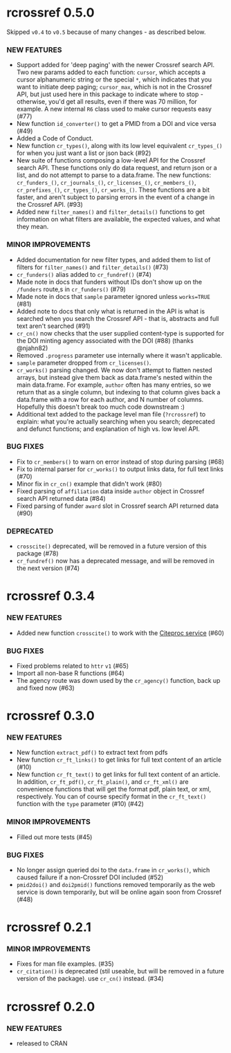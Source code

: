 rcrossref 0.5.0
===============

Skipped `v0.4` to `v0.5` because of many changes - as described below.

### NEW FEATURES

* Support added for 'deep paging' with the newer Crossref search API. Two new params added to each function: `cursor`, which accepts a cursor alphanumeric string or the special `*`, which indicates that you want to initiate deep paging; `cursor_max`, which is not in the Crossref API, but just used here in this package to indicate where to stop - otherwise, you'd get all results, even if there was 70 million, for example. A new internal `R6` class used to make cursor requests easy (#77)
* New function `id_converter()` to get a PMID from a DOI and vice versa (#49)
* Added a Code of Conduct.
* New function `cr_types()`, along with its low level equivalent `cr_types_()` for when you just want a list or json back (#92)
* New suite of functions composing a low-level API for the Crossref search API. These functions only do data request, and return json or a list, and do not attempt to parse to a data.frame. The new functions: `cr_funders_()`, `cr_journals_()`, `cr_licenses_()`, `cr_members_()`, `cr_prefixes_()`, `cr_types_()`, `cr_works_()`. These functions are a bit faster, and aren't subject to parsing errors in the event of a change in the Crossref API. (#93)
* Added new `filter_names()` and `filter_details()` functions to get information on what filters
are available, the expected values, and what they mean.

### MINOR IMPROVEMENTS

* Added documentation for new filter types, and added them to list of filters for `filter_names()` and `filter_details()` (#73)
* `cr_funders()` alias added to `cr_fundref()` (#74)
* Made note in docs that funders without IDs don't show up on the `/funders` route,s in `cr_funders()` (#79)
* Made note in docs that `sample` parameter ignored unless `works=TRUE` (#81)
* Added note to docs that only what is returned in the API is what is searched when you search the Crossref API - that is, abstracts and full text aren't searched (#91)
* `cr_cn()` now checks that the user supplied content-type is supported for the DOI minting agency associated with the DOI (#88) (thanks @njahn82)
* Removed `.progress` parameter use internally where it wasn't applicable.
* `sample` parameter dropped from `cr_licenses()`.
* `cr_works()` parsing changed. We now don't attempt to flatten nested arrays, but instead give them back as data.frame's nested within the main data.frame. For example, `author` often has many entries, so we return that as a single column, but indexing to that column gives back a data.frame with a row for each author, and N number of columns. Hopefully this doesn't break too much code downstream :)
* Additional text added to the package level man file (`?rcrossref`) to explain: what you're actually searching when you search; deprecated and defunct functions; and explanation of high vs. low level API.

### BUG FIXES

* Fix to `cr_members()` to warn on error instead of stop during parsing (#68)
* Fix to internal parser for `cr_works()` to output links data, for full text links (#70)
* Minor fix in `cr_cn()` example that didn't work (#80)
* Fixed parsing of `affiliation` data inside `author` object in Crossref search API returned data (#84)
* Fixed parsing of funder `award` slot in Crossref search API returned data (#90)

### DEPRECATED

* `crosscite()` deprecated, will be removed in a future version of this package (#78)
* `cr_fundref()` now has a deprecated message, and will be removed in the next version (#74)

rcrossref 0.3.4
===============

### NEW FEATURES

* Added new function `crosscite()` to work with the
[Citeproc service](http://crosscite.org/citeproc/) (#60)

### BUG FIXES

* Fixed problems related to `httr` `v1` (#65)
* Import all non-base R functions (#64)
* The agency route was down used by the `cr_agency()` function,
back up and fixed now (#63)

rcrossref 0.3.0
===============

### NEW FEATURES

* New function `extract_pdf()` to extract text from pdfs
* New function `cr_ft_links()` to get links for full text content of an article (#10)
* New function `cr_ft_text()` to get links for full text content of an article. In addition,
`cr_ft_pdf()`, `cr_ft_plain()`, and `cr_ft_xml()` are convenience functions that will get
the format pdf, plain text, or xml, respectively. You can of course specify format in the
`cr_ft_text()` function with the `type` parameter (#10) (#42)

### MINOR IMPROVEMENTS

* Filled out more tests (#45)

### BUG FIXES

* No longer assign queried doi to the `data.frame` in `cr_works()`, which caused failure if
a non-Crossref DOI included (#52)
* `pmid2doi()` and `doi2pmid()` functions removed temporarily as the web service is down
temporarily, but will be online again soon from Crossref (#48)

rcrossref 0.2.1
===============

### MINOR IMPROVEMENTS

* Fixes for man file examples. (#35)
* `cr_citation()` is deprecated (stil useable, but will be removed in a
future version of the package). use `cr_cn()` instead. (#34)

rcrossref 0.2.0
===============

### NEW FEATURES

* released to CRAN
